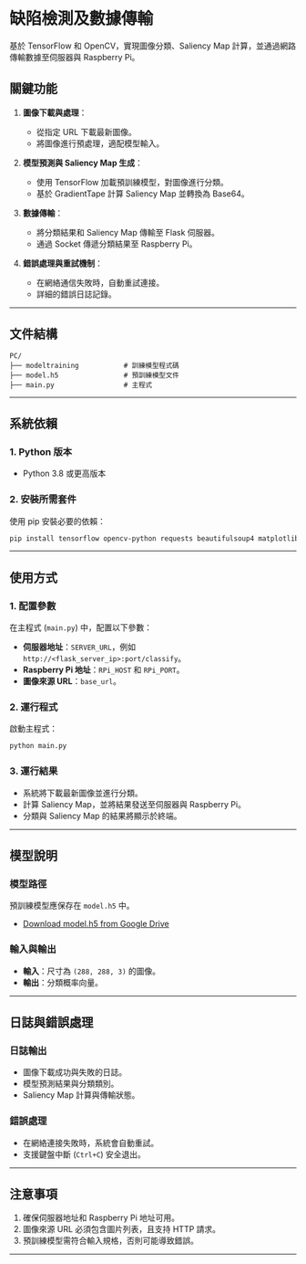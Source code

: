 # 缺陷檢測及數據傳輸

基於 TensorFlow 和 OpenCV，實現圖像分類、Saliency Map 計算，並通過網路傳輸數據至伺服器與 Raspberry Pi。

## 關鍵功能

1. **圖像下載與處理**：
   - 從指定 URL 下載最新圖像。
   - 將圖像進行預處理，適配模型輸入。

2. **模型預測與 Saliency Map 生成**：
   - 使用 TensorFlow 加載預訓練模型，對圖像進行分類。
   - 基於 GradientTape 計算 Saliency Map 並轉換為 Base64。

3. **數據傳輸**：
   - 將分類結果和 Saliency Map 傳輸至 Flask 伺服器。
   - 通過 Socket 傳遞分類結果至 Raspberry Pi。

4. **錯誤處理與重試機制**：
   - 在網絡通信失敗時，自動重試連接。
   - 詳細的錯誤日誌記錄。

---

## 文件結構

```
PC/
├── modeltraining           # 訓練模型程式碼
├── model.h5                # 預訓練模型文件
├── main.py                 # 主程式
```

---

## 系統依賴

### 1. Python 版本
- Python 3.8 或更高版本

### 2. 安裝所需套件

使用 pip 安裝必要的依賴：

```bash
pip install tensorflow opencv-python requests beautifulsoup4 matplotlib
```

---

## 使用方式

### 1. 配置參數

在主程式 (`main.py`) 中，配置以下參數：
- **伺服器地址**：`SERVER_URL`，例如 `http://<flask_server_ip>:port/classify`。
- **Raspberry Pi 地址**：`RPi_HOST` 和 `RPi_PORT`。
- **圖像來源 URL**：`base_url`。

### 2. 運行程式

啟動主程式：

```bash
python main.py
```

### 3. 運行結果

- 系統將下載最新圖像並進行分類。
- 計算 Saliency Map，並將結果發送至伺服器與 Raspberry Pi。
- 分類與 Saliency Map 的結果將顯示於終端。

---

## 模型說明

### 模型路徑

預訓練模型應保存在 `model.h5` 中。
- [Download model.h5 from Google Drive](https://drive.google.com/file/d/12MZbANG89C-afBirAZgldY6KPROiLqut/view)

### 輸入與輸出

- **輸入**：尺寸為 `(288, 288, 3)` 的圖像。
- **輸出**：分類概率向量。

---

## 日誌與錯誤處理

### 日誌輸出

- 圖像下載成功與失敗的日誌。
- 模型預測結果與分類類別。
- Saliency Map 計算與傳輸狀態。

### 錯誤處理

- 在網絡連接失敗時，系統會自動重試。
- 支援鍵盤中斷 (`Ctrl+C`) 安全退出。

---

## 注意事項

1. 確保伺服器地址和 Raspberry Pi 地址可用。
2. 圖像來源 URL 必須包含圖片列表，且支持 HTTP 請求。
3. 預訓練模型需符合輸入規格，否則可能導致錯誤。

---

